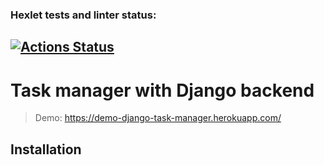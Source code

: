 ### Hexlet tests and linter status:
[![Actions Status](https://github.com/shitcoding/python-project-lvl4/workflows/hexlet-check/badge.svg)](https://github.com/shitcoding/python-project-lvl4/actions)
---
# Task manager with Django backend

> Demo:
> https://demo-django-task-manager.herokuapp.com/

## Installation
